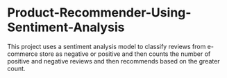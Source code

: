 # Product-Recommender-Using-Sentiment-Analysis
This project uses a sentiment analysis model to classify reviews from e-commerce store as negative or positive and then counts the number of positive and negative reviews and then recommends based on the greater count. 
